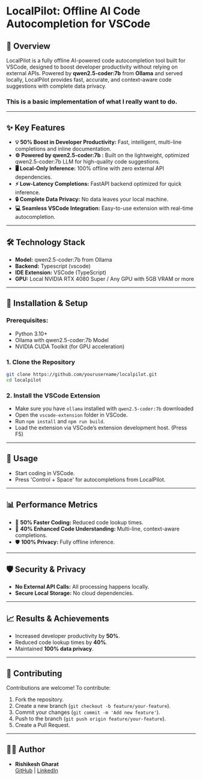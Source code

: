 # LocalPilot: Offline AI Code Autocompletion for VSCode

## 🚀 Overview
LocalPilot is a fully offline AI-powered code autocompletion tool built for VSCode, designed to boost developer productivity without relying on external APIs. Powered by **qwen2.5-coder:7b** from **Ollama** and served locally, LocalPilot provides fast, accurate, and context-aware code suggestions with complete data privacy.

### This is a basic implementation of what I really want to do.
---

## ✨ Key Features
- **💡 50% Boost in Developer Productivity:** Fast, intelligent, multi-line completions and inline documentation.
- **⚙️ Powered by qwen2.5-coder:7b :** Built on the lightweight, optimized qwen2.5-coder:7b LLM for high-quality code suggestions.
- **🖥️ Local-Only Inference:** 100% offline with zero external API dependencies.
- **⚡ Low-Latency Completions:** FastAPI backend optimized for quick inference.
- **🔒 Complete Data Privacy:** No data leaves your local machine.
- **💻 Seamless VSCode Integration:** Easy-to-use extension with real-time autocompletion.

---

## 🛠️ Technology Stack
- **Model:** qwen2.5-coder:7b from Ollama
- **Backend:** Typescript (vscode)
- **IDE Extension:** VSCode (TypeScript)
- **GPU:** Local NVIDIA RTX 4080 Super / Any GPU with 5GB VRAM or more

---

## 📂 Installation & Setup
### Prerequisites:
- Python 3.10+
- Ollama with qwen2.5-coder:7b Model
- NVIDIA CUDA Toolkit (for GPU acceleration)

### 1. Clone the Repository
```bash
git clone https://github.com/yourusername/localpilot.git
cd localpilot
```

### 2. Install the VSCode Extension
- Make sure you have `ollama` installed with `qwen2.5-coder:7b` downloaded
- Open the `vscode-extension` folder in VSCode.
- Run `npm install` and `npm run build`.
- Load the extension via VSCode’s extension development host. (Press F5)

---

## 🚀 Usage
- Start coding in VSCode.
- Press 'Control + Space' for autocompletions from LocalPilot.

---

## 📊 Performance Metrics
- 🚀 **50% Faster Coding:** Reduced code lookup times.
- 🧠 **40% Enhanced Code Understanding:** Multi-line, context-aware completions.
- 🛡️ **100% Privacy:** Fully offline inference.

---

## 🛡️ Security & Privacy
- **No External API Calls:** All processing happens locally.
- **Secure Local Storage:** No cloud dependencies.

---

## 📈 Results & Achievements
- Increased developer productivity by **50%**.
- Reduced code lookup times by **40%**.
- Maintained **100% data privacy**.

---

## 🤝 Contributing
Contributions are welcome! To contribute:
1. Fork the repository.
2. Create a new branch (`git checkout -b feature/your-feature`).
3. Commit your changes (`git commit -m 'Add new feature'`).
4. Push to the branch (`git push origin feature/your-feature`).
5. Create a Pull Request.

---


## 🧑‍💻 Author
- **Rishikesh Gharat**  
  [GitHub](https://github.com/Matrix030) | [LinkedIn](www.linkedin.com/in/rishikesh-gharat)

